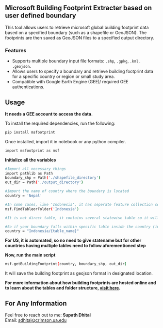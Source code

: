 ## Microsoft Building Footprint Extracter based on user defined boundary

This tool allows users to retrieve microsoft global building footprint data based on a specified boundary (such as a shapefile or GeoJSON). The footprints are then saved as GeoJSON files to a specified output directory.

### Features

- Supports multiple boundary input file formats: `.shp`, `.gpkg`, `.kml`, `.geojson`.
- Allows users to specify a boundary and retrieve building footprint data for a specific country or region or small study area.
- Compatible with Google Earth Engine (GEE)/ required GEE authentications.

## Usage
**It needs a GEE account to access the data.**
  
To install the required dependencies, run the following:

```bash
pip install msfootprint
```

Once installed, 
import it in notebook or any python compiler.

```bash
import msfootprint as msf
```
**Initialize all the variables**
```bash
#Import all necessary things
import pathlib as Path
boundary_shp = Path('./shapefile_directory')
out_dir = Path('./output_directory')

#Import the name of country where the boundary is located
country = 'Nepal'

#In some cases, like 'Indonesia', it has seperate feature collection so to get the information about whether you can directly pass country boundary or need to be more specific with which table  contains your ROI, try this:
msf.FindTableorFolder('Indonesia')

#It is not direct table, it contains several statewise table so it will reflect sub collections name/boundaries.

#So if your boundary falls within specific table inside the country (incase it  contains multiple tables) defined as
country = "Indonesia/{table_name}"
```

**For US, it is automated, so no need to give statename but for other countries having multiple tables need to follow aforementioned step**

**Now, run the main script**
```bash
msf.getBuildingFootprint(country, boundary_shp, out_dir)
```
It will save the building footprint as geojson format in designated location.

**For more information about how building footprints are hosted online and to learn about the tables and folder structure, [visit here](https://gee-community-catalog.org/projects/msbuildings/).**

## For Any Information

Feel free to reach out to me:
**Supath Dhital**  
Email: [sdhital@crimson.ua.edu](mailto:sdhital@crimson.ua.edu)
